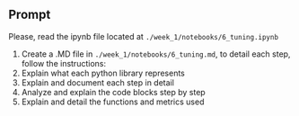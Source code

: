 ## Prompt

 Please, read the ipynb file located at `./week_1/notebooks/6_tuning.ipynb`
 
1. Create a .MD file in `./week_1/notebooks/6_tuning.md`, to detail each step, follow the instructions:
2. Explain what each python library represents
3. Explain and document each step in detail
4. Analyze and explain the code blocks step by step
5. Explain and detail the functions and metrics used














